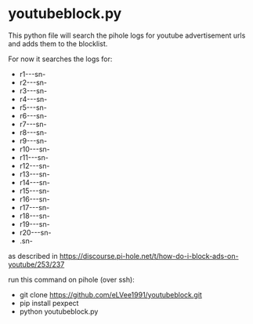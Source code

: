 # youtubeblock.py
This python file will search the pihole logs for youtube advertisement urls and adds them to the blocklist.

For now it searches the logs for:
- r1---sn-
- r2---sn-
- r3---sn-
- r4---sn-
- r5---sn-
- r6---sn-
- r7---sn-
- r8---sn-
- r9---sn-
- r10---sn-
- r11---sn-
- r12---sn-
- r13---sn-
- r14---sn-
- r15---sn-
- r16---sn-
- r17---sn-
- r18---sn-
- r19---sn-
- r20---sn-
- .sn-

as described in https://discourse.pi-hole.net/t/how-do-i-block-ads-on-youtube/253/237



run this command on pihole (over ssh):
- git clone https://github.com/eLVee1991/youtubeblock.git
- pip install pexpect
- python youtubeblock.py

